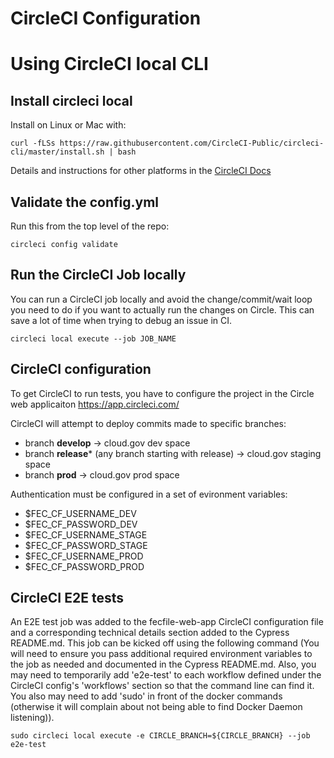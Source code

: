 # CircleCI Configuration

# Using CircleCI local CLI 

## Install circleci local
Install on Linux or Mac with:
```
curl -fLSs https://raw.githubusercontent.com/CircleCI-Public/circleci-cli/master/install.sh | bash
```

Details and instructions for other platforms in the [CircleCI Docs](https://circleci.com/docs/2.0/local-cli/)

## Validate the config.yml
Run this from the top level of the repo:
```
circleci config validate
```

## Run the CircleCI Job locally
You can run a CircleCI job locally and avoid the change/commit/wait loop you need to 
do if you want to actually run the changes on Circle. 
This can save a lot of time when trying to debug an issue in CI.
```
circleci local execute --job JOB_NAME
```

## CircleCI configuration
To get CircleCI to run tests, you have to configure the
project in the Circle web applicaiton https://app.circleci.com/

CircleCI will attempt to deploy commits made to specific branches:
* branch __develop__ -> cloud.gov dev space
* branch __release__* (any branch starting with release) -> cloud.gov staging space
* branch __prod__ -> cloud.gov prod space

Authentication must be configured in a set of evironment variables:
* $FEC_CF_USERNAME_DEV
* $FEC_CF_PASSWORD_DEV
* $FEC_CF_USERNAME_STAGE
* $FEC_CF_PASSWORD_STAGE
* $FEC_CF_USERNAME_PROD
* $FEC_CF_PASSWORD_PROD

## CircleCI E2E tests

An E2E test job was added to the fecfile-web-app CircleCI configuration file and a corresponding technical details section added to the Cypress README.md.  This job can be kicked off using the following command (You will need to ensure you pass additional required environment variables to the job as needed and documented in the Cypress README.md.  Also, you may need to temporarily add 'e2e-test' to each workflow defined under the CircleCI config's 'workflows' section so that the command line can find it.  You also may need to add 'sudo' in front of the docker commands (otherwise it will complain about not being able to find Docker Daemon listening)). 

```
sudo circleci local execute -e CIRCLE_BRANCH=${CIRCLE_BRANCH} --job e2e-test
```